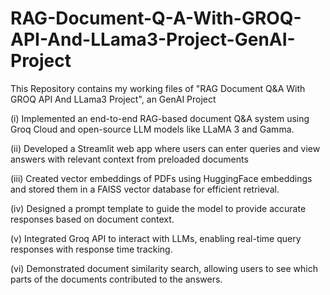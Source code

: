 # RAG-Document-Q-A-With-GROQ-API-And-LLama3-Project-GenAI-Project
This Repository contains my working files of "RAG Document Q&amp;A With GROQ API And LLama3 Project", an GenAI Project

(i) Implemented an end-to-end RAG-based document Q&A system using Groq Cloud and open-source LLM models like LLaMA 3 and Gamma.

(ii) Developed a Streamlit web app where users can enter queries and view answers with relevant context from preloaded documents

(iii) Created vector embeddings of PDFs using HuggingFace embeddings and stored them in a FAISS vector database for efficient retrieval.

(iv) Designed a prompt template to guide the model to provide accurate responses based on document context.

(v) Integrated Groq API to interact with LLMs, enabling real-time query responses with response time tracking.

(vi) Demonstrated document similarity search, allowing users to see which parts of the documents contributed to the answers.
